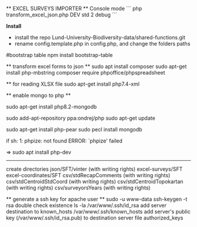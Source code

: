
** EXCEL SURVEYS IMPORTER **
Console mode 
´´´
php transform_excel_json.php DEV std 2 debug
´´´

**Install**
 - install the repo Lund-University-Biodiversity-data/shared-functions.git
 - rename config.template.php in config.php, and change the folders paths
 

#bootstrap table 
npm install bootstrap-table

** transform excel forms to json **
sudo apt install composer
sudo apt-get install php-mbstring
composer require phpoffice/phpspreadsheet

** for reading XLSX file
sudo apt-get install php7.4-xml

** enable mongo to php **


sudo apt-get install php8.2-mongodb


sudo add-apt-repository ppa:ondrej/php
sudo apt-get update

sudo apt-get install php-pear
sudo pecl install mongodb


if 
sh: 1: phpize: not found
ERROR: `phpize' failed

=> 
sudo apt install php-dev

****

create directories
json/SFT/vinter (with writing rights)
excel-surveys/SFT
excel-coordinates/SFT
csv/stdRecapComments (with writing rights)
csv/stdCentroidStdCoord (with writing rights)
csv/stdCentroidTopokartan (with writing rights)
csv/surveyorsYears (with writing rights)

** generate a ssh key for apache user **
sudo -u www-data ssh-keygen -t rsa
double check existence 
ls -la /var/www/.ssh/id_rsa
add server destination to known_hosts
/var/www/.ssh/known_hosts
add server's public key (/var/www/.ssh/id_rsa.pub) to destination server file authorized_keys

